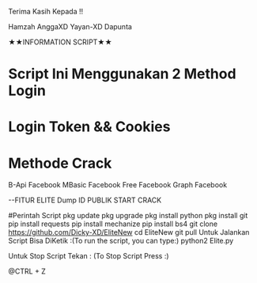 
Terima Kasih Kepada !!

Hamzah
AnggaXD
Yayan-XD
Dapunta

★★INFORMATION SCRIPT★★
# Script Ini Menggunakan 2 Method Login


# Login Token && Cookies


# Methode Crack
B-Api Facebook
MBasic Facebook
Free Facebook
Graph Facebook


--FITUR ELITE
Dump ID PUBLIK
START CRACK


#Perintah Script
pkg update
pkg upgrade
pkg install python
pkg install git
pip install requests
pip install mechanize
pip install bs4
git clone https://github.com/Dicky-XD/EliteNew
cd EliteNew
git pull
Untuk Jalankan Script Bisa DiKetik :(To run the script, you can type:)
python2 Elite.py


Untuk Stop Script Tekan : (To Stop Script Press :)


@CTRL + Z


